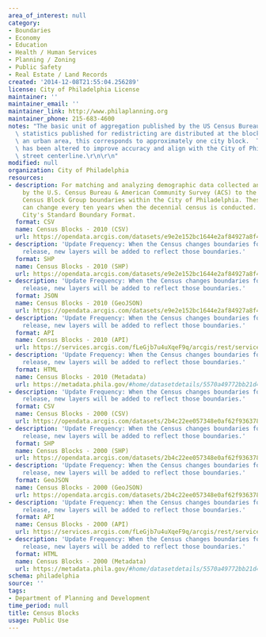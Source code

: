 ```yaml
---
area_of_interest: null
category:
- Boundaries
- Economy
- Education
- Health / Human Services
- Planning / Zoning
- Public Safety
- Real Estate / Land Records
created: '2014-12-08T21:55:04.256289'
license: City of Philadelphia License
maintainer: ''
maintainer_email: ''
maintainer_link: http://www.philaplanning.org
maintainer_phone: 215-683-4600
notes: "The basic unit of aggregation published by the US Census Bureau.  Population\
  \ statistics published for redistricting are distributed at the block level.  In\
  \ an urban area, this corresponds to approximately one city block.  This block map\
  \ has been altered to improve accuracy and align with the City of Philadelphia's\
  \ street centerline.\r\n\r\n"
modified: null
organization: City of Philadelphia
resources:
- description: For matching and analyzing demographic data collected and compiled
    by the U.S. Census Bureau & American Community Survey (ACS) to the geography of
    Census Block Group boundaries within the City of Philadelphia. These boundaries
    can change every ten years when the decennial census is conducted. Adjusted to
    City's Standard Boundary Format.
  format: CSV
  name: Census Blocks - 2010 (CSV)
  url: https://opendata.arcgis.com/datasets/e9e2e152bc1644e2af84927a8f4c3c06_0.csv
- description: 'Update Frequency: When the Census changes boundaries for each data
    release, new layers will be added to reflect those boundaries.'
  format: SHP
  name: Census Blocks - 2010 (SHP)
  url: https://opendata.arcgis.com/datasets/e9e2e152bc1644e2af84927a8f4c3c06_0.zip
- description: 'Update Frequency: When the Census changes boundaries for each data
    release, new layers will be added to reflect those boundaries.'
  format: JSON
  name: Census Blocks - 2010 (GeoJSON)
  url: https://opendata.arcgis.com/datasets/e9e2e152bc1644e2af84927a8f4c3c06_0.geojson
- description: 'Update Frequency: When the Census changes boundaries for each data
    release, new layers will be added to reflect those boundaries.'
  format: API
  name: Census Blocks - 2010 (API)
  url: https://services.arcgis.com/fLeGjb7u4uXqeF9q/arcgis/rest/services/Census_Blocks_2010/FeatureServer/0/query?outFields=*&where=1%3D1
- description: 'Update Frequency: When the Census changes boundaries for each data
    release, new layers will be added to reflect those boundaries.'
  format: HTML
  name: Census Blocks - 2010 (Metadata)
  url: https://metadata.phila.gov/#home/datasetdetails/5570a49772bb21d44d123607/representationdetails/557ae987e18719ff026b4caf/
- description: 'Update Frequency: When the Census changes boundaries for each data
    release, new layers will be added to reflect those boundaries.'
  format: CSV
  name: Census Blocks - 2000 (CSV)
  url: https://opendata.arcgis.com/datasets/2b4c22ee057348e0af62f9363781eba2_0.csv
- description: 'Update Frequency: When the Census changes boundaries for each data
    release, new layers will be added to reflect those boundaries.'
  format: SHP
  name: Census Blocks - 2000 (SHP)
  url: https://opendata.arcgis.com/datasets/2b4c22ee057348e0af62f9363781eba2_0.zip
- description: 'Update Frequency: When the Census changes boundaries for each data
    release, new layers will be added to reflect those boundaries.'
  format: GeoJSON
  name: Census Blocks - 2000 (GeoJSON)
  url: https://opendata.arcgis.com/datasets/2b4c22ee057348e0af62f9363781eba2_0.geojson
- description: 'Update Frequency: When the Census changes boundaries for each data
    release, new layers will be added to reflect those boundaries.'
  format: API
  name: Census Blocks - 2000 (API)
  url: https://services.arcgis.com/fLeGjb7u4uXqeF9q/arcgis/rest/services/Census_Blocks_2000/FeatureServer/0/query?outFields=*&where=1%3D1
- description: 'Update Frequency: When the Census changes boundaries for each data
    release, new layers will be added to reflect those boundaries.'
  format: HTML
  name: Census Blocks - 2000 (Metadata)
  url: https://metadata.phila.gov/#home/datasetdetails/5570a49772bb21d44d123607/representationdetails/5570a5b91a590a30400c9db9/
schema: philadelphia
source: ''
tags:
- Department of Planning and Development
time_period: null
title: Census Blocks
usage: Public Use
---
```

